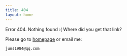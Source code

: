 ```yaml
---
title: 404
layout: home
---
```


Error 404. Nothing found :( Where did you get that link?

Please go to [homepage](/) or email me:

    juns1984@qq.com

